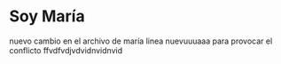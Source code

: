 # Soy M[]()aría
nuevo
cambio en el archivo de maría
linea nuevuuuaaa para provocar  el conflicto
ffvdfvdjvdvidnvidnvid